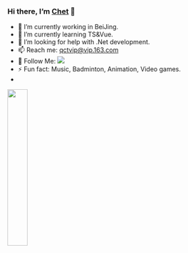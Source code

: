 ### Hi there, I’m [Chet](https://github.com/qiect) 👋 

- 🔭 I’m currently working in BeiJing.
- 🌱 I’m currently learning TS&Vue.
- 🤔 I’m looking for help with .Net development.
- 📫 Reach me: [qctvip@vip.163.com](mailto:qctvip@vip.163.com)
- 👏 Follow Me: [![](https://img.shields.io/github/followers/jasonkayzk?label=follow%20me&style=social)](https://github.com/jasonkayzk/)
- ⚡ Fun fact: Music, Badminton, Animation, Video games.
- 
<img width="30%" src="https://github-readme-stats.vercel.app/api?username=qiect&show_icons=true">

